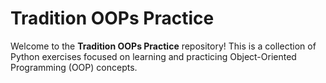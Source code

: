 # Tradition OOPs Practice

Welcome to the **Tradition OOPs Practice** repository! This is a collection of Python exercises focused on learning and practicing Object-Oriented Programming (OOP) concepts.

